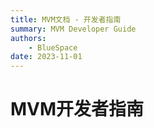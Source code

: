 ```yaml
---
title: MVM文档 - 开发者指南
summary: MVM Developer Guide
authors:
    - BlueSpace
date: 2023-11-01
---
```


# MVM开发者指南

